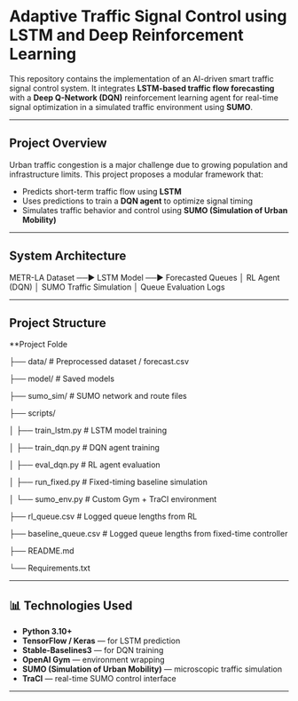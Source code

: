 # Adaptive Traffic Signal Control using LSTM and Deep Reinforcement Learning

This repository contains the implementation of an AI-driven smart traffic signal control system. It integrates **LSTM-based traffic flow forecasting** with a **Deep Q-Network (DQN)** reinforcement learning agent for real-time signal optimization in a simulated traffic environment using **SUMO**.

---

## Project Overview

Urban traffic congestion is a major challenge due to growing population and infrastructure limits. This project proposes a modular framework that:

- Predicts short-term traffic flow using **LSTM**
- Uses predictions to train a **DQN agent** to optimize signal timing
- Simulates traffic behavior and control using **SUMO (Simulation of Urban Mobility)**

---

## System Architecture

METR-LA Dataset ──► LSTM Model ──► Forecasted Queues
      │
RL Agent (DQN)
      │
SUMO Traffic Simulation
      │
Queue Evaluation Logs

---

## Project Structure

**Project Folde

├── data/                       # Preprocessed dataset / forecast.csv

├── model/                      # Saved models 

├── sumo_sim/                   # SUMO network and route files

├── scripts/

│ ├── train_lstm.py             # LSTM model training

│ ├── train_dqn.py              # DQN agent training

│ ├── eval_dqn.py               # RL agent evaluation

│ ├── run_fixed.py              # Fixed-timing baseline simulation

│ └── sumo_env.py               # Custom Gym + TraCI environment

├── rl_queue.csv                # Logged queue lengths from RL

├── baseline_queue.csv          # Logged queue lengths from fixed-time controller

├── README.md

└── Requirements.txt

---

## 📊 Technologies Used

- **Python 3.10+**
- **TensorFlow / Keras** — for LSTM prediction
- **Stable-Baselines3** — for DQN training
- **OpenAI Gym** — environment wrapping
- **SUMO (Simulation of Urban Mobility)** — microscopic traffic simulation
- **TraCI** — real-time SUMO control interface

---
